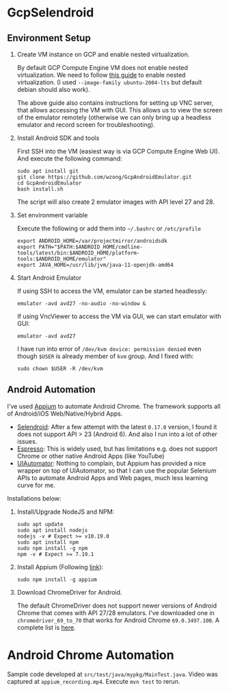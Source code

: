 # GcpSelendroid

## Environment Setup

1. Create VM instance on GCP and enable nested virtualization.

    By default GCP
    Compute Engine VM does not enable nested virtualization. We need to follow
    [this guide](https://cloud.google.com/community/tutorials/setting-up-an-android-development-environment-on-compute-engine)
    to enable nested virtualization. (I used `--image-family ubuntu-2004-lts`
    but default debian should also work).

    The above guide also contains instructions for setting up VNC server, that
    allows accessing the VM with GUI. This allows us to view the screen of the
    emulator remotely (otherwise we can only bring up a headless emulator and
    record screen for troubleshooting).

2. Install Android SDK and tools

    First SSH into the VM (easiest way is via GCP Compute Engine Web UI).
    And execute the following command:

    ```shell
    sudo apt install git
    git clone https://github.com/wzong/GcpAndroidEmulator.git
    cd GcpAndroidEmulator
    bash install.sh
    ```

    The script will also create 2 emulator images with API level 27 and 28.

3. Set environment variable

    Execute the following or add them into `~/.bashrc` or `/etc/profile`

    ```shell
    export ANDROID_HOME=/var/projectmirror/androidsdk
    export PATH="$PATH:$ANDROID_HOME/cmdline-tools/latest/bin:$ANDROID_HOME/platform-tools:$ANDROID_HOME/emulator"
    export JAVA_HOME=/usr/lib/jvm/java-11-openjdk-amd64
    ```

4. Start Android Emulator

    If using SSH to access the VM, emulator can be started headlessly:

    ```shell
    emulator -avd avd27 -no-audio -no-window &
    ```

    If using VncViewer to access the VM via GUI, we can start emulator with GUI:

    ```shell
    emulator -avd avd27
    ```

    I have run into error of `/dev/kvm device: permission denied` even though
    `$USER` is already member of `kvm` group. And I fixed with:

    ```shell
    sudo chown $USER -R /dev/kvm
    ```

## Android Automation

I've used [Appium](https://appium.io/) to automate Android Chrome. The framework
supports all of Android/iOS Web/Native/Hybrid Apps.

* [Selendroid](http://selendroid.io/): After a few attempt with the latest
  `0.17.0` version, I found it does not support API > 23 (Android 6). And
  also I run into a lot of other issues.
* [Espresso](https://developer.android.com/training/testing/espresso): This is
  widely used, but has limitations e.g. does not support Chrome or other native
  Android Apps (like YouTube)
* [UIAutomator](https://developer.android.com/training/testing/ui-automator):
  Nothing to complain, but Appium has provided a nice wrapper on top of
  UIAutomator, so that I can use the popular Selenium APIs to automate
  Android Apps and Web pages, much less learning curve for me.

Installations below:

  1. Install/Upgrade NodeJS and NPM:

      ```shell
      sudo apt update
      sudo apt install nodejs
      nodejs -v # Expect >= v10.19.0
      sudo apt install npm
      sudo npm install -g npm
      npm -v # Expect >= 7.19.1
      ```

  2. Install Appium (Following [link](https://appium.io/docs/en/about-appium/getting-started)):

      ```shell
      sudo npm install -g appium
      ```

  3. Download ChromeDriver for Android.

      The default ChromeDriver does not support newer versions of Android
      Chrome that comes with API 27/28 emulators. I've downloaded one in
      `chromedriver_69_to_70` that works for Android Chrome `69.0.3497.100`.
      A complete list is [here](https://chromedriver.chromium.org/downloads).

# Android Chrome Automation

Sample code developed at `src/test/java/mypkg/MainTest.java`. Video was
captured at `appium_recording.mp4`. Execute `mvn test` to rerun.

